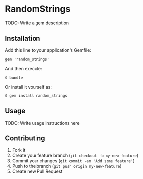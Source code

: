 # RandomStrings

TODO: Write a gem description

## Installation

Add this line to your application's Gemfile:

    gem 'random_strings'

And then execute:

    $ bundle

Or install it yourself as:

    $ gem install random_strings

## Usage

TODO: Write usage instructions here

## Contributing

1. Fork it
2. Create your feature branch (`git checkout -b my-new-feature`)
3. Commit your changes (`git commit -am 'Add some feature'`)
4. Push to the branch (`git push origin my-new-feature`)
5. Create new Pull Request
